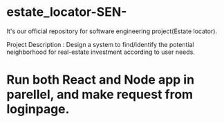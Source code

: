 # estate_locator-SEN-
It's our official repository for software engineering project(Estate locator).

Project Description : Design a system to find/identify the potential neighborhood
                      for real-estate investment according to user needs.
                      
# Run both React and Node app in parellel, and make request from loginpage.                                      

